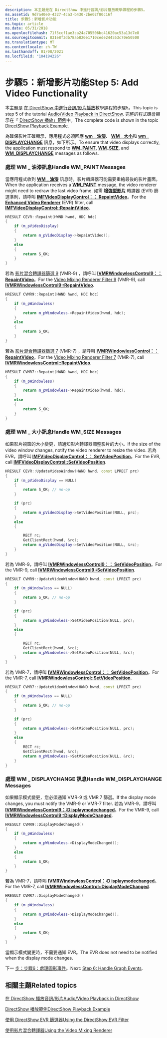 ```yaml
---
description: 本主題是在 DirectShow 中進行音訊/影片播放教學課程的步驟5。
ms.assetid: 9d7a40e0-4327-4ca3-b430-2be02f80c16f
title: 步驟5：新增影片功能
ms.topic: article
ms.date: 05/31/2018
ms.openlocfilehash: 71f5ccf1ae3ca24a705506bc41620ac53a13d7e8
ms.sourcegitcommit: 831e8f3db78ab820e1710cede244553c70e50500
ms.translationtype: MT
ms.contentlocale: zh-TW
ms.lasthandoff: 01/08/2021
ms.locfileid: "104194226"
---
```

# <a name="step-5-add-video-functionality"></a><span data-ttu-id="f8918-103">步驟5：新增影片功能</span><span class="sxs-lookup"><span data-stu-id="f8918-103">Step 5: Add Video Functionality</span></span>

<span data-ttu-id="f8918-104">本主題是 [在 DirectShow 中進行音訊/影片播放](audio-video-playback-in-directshow.md)教學課程的步驟5。</span><span class="sxs-lookup"><span data-stu-id="f8918-104">This topic is step 5 of the tutorial [Audio/Video Playback in DirectShow](audio-video-playback-in-directshow.md).</span></span> <span data-ttu-id="f8918-105">完整的程式碼會顯示在「 [DirectShow 播放」範例](directshow-playback-example.md)中。</span><span class="sxs-lookup"><span data-stu-id="f8918-105">The complete code is shown in the topic [DirectShow Playback Example](directshow-playback-example.md).</span></span>

<span data-ttu-id="f8918-106">為確保影片正確顯示，應用程式必須回應 [**wm \_ 油漆**](../gdi/wm-paint.md)、 [**WM \_ 大小**](../winmsg/wm-size.md)和 [**wm \_ DISPLAYCHANGE**](../gdi/wm-displaychange.md) 訊息，如下所示。</span><span class="sxs-lookup"><span data-stu-id="f8918-106">To ensure that video displays correctly, the application must respond to [**WM\_PAINT**](../gdi/wm-paint.md), [**WM\_SIZE**](../winmsg/wm-size.md), and [**WM\_DISPLAYCHANGE**](../gdi/wm-displaychange.md) messages as follows.</span></span>

### <a name="handle-wm_paint-messages"></a><span data-ttu-id="f8918-107">處理 WM \_ 油漆訊息</span><span class="sxs-lookup"><span data-stu-id="f8918-107">Handle WM\_PAINT Messages</span></span>

<span data-ttu-id="f8918-108">當應用程式收到 [**WM \_ 油漆**](../gdi/wm-paint.md) 訊息時，影片轉譯器可能需要重繪最後的影片畫面。</span><span class="sxs-lookup"><span data-stu-id="f8918-108">When the application receives a [**WM\_PAINT**](../gdi/wm-paint.md) message, the video renderer might need to redraw the last video frame.</span></span> <span data-ttu-id="f8918-109">如需 [**增強型影片**](enhanced-video-renderer-filter.md) 轉譯器 (EVR) 篩選準則，請呼叫 [**IMFVideoDisplayControl：： RepaintVideo**](/windows/win32/api/evr/nf-evr-imfvideodisplaycontrol-repaintvideo)。</span><span class="sxs-lookup"><span data-stu-id="f8918-109">For the [**Enhanced Video Renderer**](enhanced-video-renderer-filter.md) (EVR) filter, call [**IMFVideoDisplayControl::RepaintVideo**](/windows/win32/api/evr/nf-evr-imfvideodisplaycontrol-repaintvideo).</span></span>


```C++
HRESULT CEVR::Repaint(HWND hwnd, HDC hdc)
{
    if (m_pVideoDisplay)
    {
        return m_pVideoDisplay->RepaintVideo();
    }
    else
    {
        return S_OK;
    }
}
```



<span data-ttu-id="f8918-110">若為 [影片混合轉譯器篩選 9](video-mixing-renderer-filter-9.md) (VMR-9) ，請呼叫 [**IVMRWindowlessControl9：： RepaintVideo**](/previous-versions/windows/desktop/api/Vmr9/nf-vmr9-ivmrwindowlesscontrol9-repaintvideo)。</span><span class="sxs-lookup"><span data-stu-id="f8918-110">For the [Video Mixing Renderer Filter 9](video-mixing-renderer-filter-9.md) (VMR-9), call [**IVMRWindowlessControl9::RepaintVideo**](/previous-versions/windows/desktop/api/Vmr9/nf-vmr9-ivmrwindowlesscontrol9-repaintvideo).</span></span>


```C++
HRESULT CVMR9::Repaint(HWND hwnd, HDC hdc)
{
    if (m_pWindowless)
    {
        return m_pWindowless->RepaintVideo(hwnd, hdc);
    }
    else
    {
        return S_OK;
    }
}
```



<span data-ttu-id="f8918-111">若為 [影片混合轉譯器篩選 7](video-mixing-renderer-filter-7.md) (VMR-7) ，請呼叫 [**IVMRWindowlessControl：： RepaintVideo**](/windows/desktop/api/Strmif/nf-strmif-ivmrwindowlesscontrol-repaintvideo)。</span><span class="sxs-lookup"><span data-stu-id="f8918-111">For the [Video Mixing Renderer Filter 7](video-mixing-renderer-filter-7.md) (VMR-7), call [**IVMRWindowlessControl::RepaintVideo**](/windows/desktop/api/Strmif/nf-strmif-ivmrwindowlesscontrol-repaintvideo).</span></span>


```C++
HRESULT CVMR7::Repaint(HWND hwnd, HDC hdc)
{
    if (m_pWindowless)
    {
        return m_pWindowless->RepaintVideo(hwnd, hdc);
    }
    else
    {
        return S_OK;
    }
}
```



### <a name="handle-wm_size-messages"></a><span data-ttu-id="f8918-112">處理 WM \_ 大小訊息</span><span class="sxs-lookup"><span data-stu-id="f8918-112">Handle WM\_SIZE Messages</span></span>

<span data-ttu-id="f8918-113">如果影片視窗的大小變更，請通知影片轉譯器調整影片的大小。</span><span class="sxs-lookup"><span data-stu-id="f8918-113">If the size of the video window changes, notify the video renderer to resize the video.</span></span> <span data-ttu-id="f8918-114">若為 EVR，請呼叫 [**IMFVideoDisplayControl：： SetVideoPosition**](/windows/win32/api/evr/nf-evr-imfvideodisplaycontrol-setvideoposition)。</span><span class="sxs-lookup"><span data-stu-id="f8918-114">For the EVR, call [**IMFVideoDisplayControl::SetVideoPosition**](/windows/win32/api/evr/nf-evr-imfvideodisplaycontrol-setvideoposition).</span></span>


```C++
HRESULT CEVR::UpdateVideoWindow(HWND hwnd, const LPRECT prc)
{
    if (m_pVideoDisplay == NULL)
    {
        return S_OK; // no-op
    }

    if (prc)
    {
        return m_pVideoDisplay->SetVideoPosition(NULL, prc);
    }
    else
    {

        RECT rc;
        GetClientRect(hwnd, &rc);
        return m_pVideoDisplay->SetVideoPosition(NULL, &rc);
    }
}
```



<span data-ttu-id="f8918-115">若為 VMR-9，請呼叫 [**IVMRWindowlessControl9：： SetVideoPosition**](/previous-versions/windows/desktop/api/Vmr9/nf-vmr9-ivmrwindowlesscontrol9-setvideoposition)。</span><span class="sxs-lookup"><span data-stu-id="f8918-115">For the VMR-9, call [**IVMRWindowlessControl9::SetVideoPosition**](/previous-versions/windows/desktop/api/Vmr9/nf-vmr9-ivmrwindowlesscontrol9-setvideoposition).</span></span>


```C++
HRESULT CVMR9::UpdateVideoWindow(HWND hwnd, const LPRECT prc)
{
    if (m_pWindowless == NULL)
    {
        return S_OK; // no-op
    }

    if (prc)
    {
        return m_pWindowless->SetVideoPosition(NULL, prc);
    }
    else
    {

        RECT rc;
        GetClientRect(hwnd, &rc);
        return m_pWindowless->SetVideoPosition(NULL, &rc);
    }
}
```



<span data-ttu-id="f8918-116">若為 VMR-7，請呼叫 [**IVMRWindowlessControl：： SetVideoPosition**](/windows/desktop/api/Strmif/nf-strmif-ivmrwindowlesscontrol-setvideoposition)。</span><span class="sxs-lookup"><span data-stu-id="f8918-116">For the VMR-7, call [**IVMRWindowlessControl::SetVideoPosition**](/windows/desktop/api/Strmif/nf-strmif-ivmrwindowlesscontrol-setvideoposition).</span></span>


```C++
HRESULT CVMR7::UpdateVideoWindow(HWND hwnd, const LPRECT prc)
{
    if (m_pWindowless == NULL)
    {
        return S_OK; // no-op
    }

    if (prc)
    {
        return m_pWindowless->SetVideoPosition(NULL, prc);
    }
    else
    {
        RECT rc;
        GetClientRect(hwnd, &rc);
        return m_pWindowless->SetVideoPosition(NULL, &rc);
    }
}
```



### <a name="handle-wm_displaychange-messages"></a><span data-ttu-id="f8918-117">處理 WM \_ DISPLAYCHANGE 訊息</span><span class="sxs-lookup"><span data-stu-id="f8918-117">Handle WM\_DISPLAYCHANGE Messages</span></span>

<span data-ttu-id="f8918-118">如果顯示模式變更，您必須通知 VMR-9 或 VMR 7 篩選。</span><span class="sxs-lookup"><span data-stu-id="f8918-118">If the display mode changes, you must notify the VMR-9 or VMR-7 filter.</span></span> <span data-ttu-id="f8918-119">若為 VMR-9，請呼叫 [**IVMRWindowlessControl9：:D isplaymodechanged**](/previous-versions/windows/desktop/api/Vmr9/nf-vmr9-ivmrwindowlesscontrol9-displaymodechanged)。</span><span class="sxs-lookup"><span data-stu-id="f8918-119">For the VMR-9, call [**IVMRWindowlessControl9::DisplayModeChanged**](/previous-versions/windows/desktop/api/Vmr9/nf-vmr9-ivmrwindowlesscontrol9-displaymodechanged).</span></span>


```C++
HRESULT CVMR9::DisplayModeChanged()
{
    if (m_pWindowless)
    {
        return m_pWindowless->DisplayModeChanged();
    }
    else
    {
        return S_OK;
    }
}
```



<span data-ttu-id="f8918-120">若為 VMR-7，請呼叫 [**IVMRWindowlessControl：:D isplaymodechanged**](/windows/desktop/api/Strmif/nf-strmif-ivmrwindowlesscontrol-displaymodechanged)。</span><span class="sxs-lookup"><span data-stu-id="f8918-120">For the VMR-7, call [**IVMRWindowlessControl::DisplayModeChanged**](/windows/desktop/api/Strmif/nf-strmif-ivmrwindowlesscontrol-displaymodechanged).</span></span>


```C++
HRESULT CVMR7::DisplayModeChanged()
{
    if (m_pWindowless)
    {
        return m_pWindowless->DisplayModeChanged();
    }
    else
    {
        return S_OK;
    }
}
```



<span data-ttu-id="f8918-121">當顯示模式變更時，不需要通知 EVR。</span><span class="sxs-lookup"><span data-stu-id="f8918-121">The EVR does not need to be notified when the display mode changes.</span></span>

<span data-ttu-id="f8918-122">下一 [步：步驟6：處理圖形事件](step-6--handle-graph-events.md)。</span><span class="sxs-lookup"><span data-stu-id="f8918-122">Next: [Step 6: Handle Graph Events](step-6--handle-graph-events.md).</span></span>

## <a name="related-topics"></a><span data-ttu-id="f8918-123">相關主題</span><span class="sxs-lookup"><span data-stu-id="f8918-123">Related topics</span></span>

<dl> <dt>

[<span data-ttu-id="f8918-124">在 DirectShow 播放音訊/影片</span><span class="sxs-lookup"><span data-stu-id="f8918-124">Audio/Video Playback in DirectShow</span></span>](audio-video-playback-in-directshow.md)
</dt> <dt>

[<span data-ttu-id="f8918-125">DirectShow 播放範例</span><span class="sxs-lookup"><span data-stu-id="f8918-125">DirectShow Playback Example</span></span>](directshow-playback-example.md)
</dt> <dt>

[<span data-ttu-id="f8918-126">使用 DirectShow EVR 篩選器</span><span class="sxs-lookup"><span data-stu-id="f8918-126">Using the DirectShow EVR Filter</span></span>](../medfound/using-the-directshow-evr-filter.md)
</dt> <dt>

[<span data-ttu-id="f8918-127">使用影片混合轉譯器</span><span class="sxs-lookup"><span data-stu-id="f8918-127">Using the Video Mixing Renderer</span></span>](using-the-video-mixing-renderer.md)
</dt> </dl>

 

 
